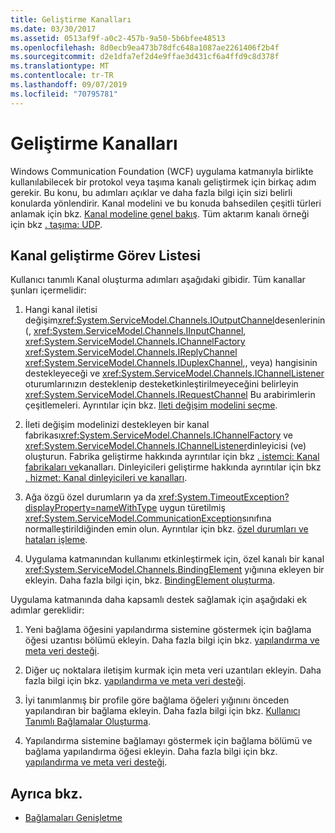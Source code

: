 ```yaml
---
title: Geliştirme Kanalları
ms.date: 03/30/2017
ms.assetid: 0513af9f-a0c2-457b-9a50-5b6bfee48513
ms.openlocfilehash: 8d0ecb9ea473b78dfc648a1087ae2261406f2b4f
ms.sourcegitcommit: d2e1dfa7ef2d4e9ffae3d431cf6a4ffd9c8d378f
ms.translationtype: MT
ms.contentlocale: tr-TR
ms.lasthandoff: 09/07/2019
ms.locfileid: "70795781"
---
```

# <a name="developing-channels"></a>Geliştirme Kanalları
Windows Communication Foundation (WCF) uygulama katmanıyla birlikte kullanılabilecek bir protokol veya taşıma kanalı geliştirmek için birkaç adım gerekir. Bu konu, bu adımları açıklar ve daha fazla bilgi için sizi belirli konularda yönlendirir. Kanal modelini ve bu konuda bahsedilen çeşitli türleri anlamak için bkz. [Kanal modeline genel bakış](channel-model-overview.md). Tüm aktarım kanalı örneği için bkz [. taşıma: UDP](../samples/transport-udp.md).  
  
## <a name="the-channel-development-task-list"></a>Kanal geliştirme Görev Listesi  
 Kullanıcı tanımlı Kanal oluşturma adımları aşağıdaki gibidir. Tüm kanallar şunları içermelidir:  
  
1. Hangi kanal iletisi değişim<xref:System.ServiceModel.Channels.IOutputChannel>desenlerinin (, <xref:System.ServiceModel.Channels.IInputChannel>, <xref:System.ServiceModel.Channels.IChannelFactory> <xref:System.ServiceModel.Channels.IReplyChannel> <xref:System.ServiceModel.Channels.IDuplexChannel>,, veya) hangisinin destekleyeceği ve <xref:System.ServiceModel.Channels.IChannelListener> oturumlarınızın desteklenip desteketkinleştirilmeyeceğini belirleyin <xref:System.ServiceModel.Channels.IRequestChannel> Bu arabirimlerin çeşitlemeleri. Ayrıntılar için bkz. [Ileti değişim modelini seçme](choosing-a-message-exchange-pattern.md).  
  
2. İleti değişim modelinizi destekleyen bir kanal fabrikası<xref:System.ServiceModel.Channels.IChannelFactory> ve <xref:System.ServiceModel.Channels.IChannelListener>dinleyicisi (ve) oluşturun. Fabrika geliştirme hakkında ayrıntılar için bkz [. istemci: Kanal fabrikaları ve](client-channel-factories-and-channels.md)kanalları. Dinleyicileri geliştirme hakkında ayrıntılar için bkz [. hizmet: Kanal dinleyicileri ve kanalları](service-channel-listeners-and-channels.md).  
  
3. Ağa özgü özel durumların ya da <xref:System.TimeoutException?displayProperty=nameWithType> uygun türetilmiş <xref:System.ServiceModel.CommunicationException>sınıfına normalleştirildiğinden emin olun. Ayrıntılar için bkz. [özel durumları ve hataları işleme](handling-exceptions-and-faults.md).  
  
4. Uygulama katmanından kullanımı etkinleştirmek için, özel kanalı bir kanal <xref:System.ServiceModel.Channels.BindingElement> yığınına ekleyen bir ekleyin. Daha fazla bilgi için, bkz. [BindingElement oluşturma](creating-a-bindingelement.md).  
  
 Uygulama katmanında daha kapsamlı destek sağlamak için aşağıdaki ek adımlar gereklidir:  
  
1. Yeni bağlama öğesini yapılandırma sistemine göstermek için bağlama öğesi uzantısı bölümü ekleyin. Daha fazla bilgi için bkz. [yapılandırma ve meta veri desteği](configuration-and-metadata-support.md).  
  
2. Diğer uç noktalara iletişim kurmak için meta veri uzantıları ekleyin. Daha fazla bilgi için bkz. [yapılandırma ve meta veri desteği](configuration-and-metadata-support.md).  
  
3. İyi tanımlanmış bir profile göre bağlama öğeleri yığınını önceden yapılandıran bir bağlama ekleyin. Daha fazla bilgi için bkz. [Kullanıcı Tanımlı Bağlamalar Oluşturma](creating-user-defined-bindings.md).  
  
4. Yapılandırma sistemine bağlamayı göstermek için bağlama bölümü ve bağlama yapılandırma öğesi ekleyin. Daha fazla bilgi için bkz. [yapılandırma ve meta veri desteği](configuration-and-metadata-support.md).  
  
## <a name="see-also"></a>Ayrıca bkz.

- [Bağlamaları Genişletme](extending-bindings.md)
